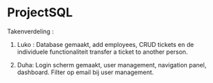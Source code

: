# ProjectSQL

Takenverdeling :

1. Luko : Database gemaakt, add employees, CRUD tickets en de individuele functionaliteit transfer a ticket to another person.

2. Duha: Login scherm gemaakt, user management, navigation panel, dashboard. Filter op email bij user management.